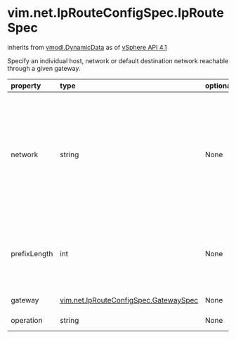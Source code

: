 vim.net.IpRouteConfigSpec.IpRouteSpec
=====================================
inherits from [vmodl.DynamicData](docs/vmodl.DynamicData.md)
as of [vSphere API 4.1](vim.version.md#vim.version.version6)


Specify an individual host, network or default destination network  reachable through a given gateway.

| property | type | optional | priv | desc |
|:---------|:-----|:---------|:-----|:-----|
| network | string | None | None | IP Address of the destination IP network.  IPv6 addresses are 128-bit addresses represented  as eight fields of up to four hexadecimal digits. A colon separates each  field (:). For example, 2001:DB8:101::230:6eff:fe04:d9ff. The address can  also consist of  symbol '::' to represent multiple 16-bit groups of  contiguous 0's only once in an address as described in RFC 2373.   To Specify a default network use the value: 0 with prefixLenth 0. |
| prefixLength | int | None | None | The prefix length. For IPv4 the value range is 0-31.  For IPv6 prefixLength is a decimal value range 0-127. The property  represents the number of contiguous, higher-order bits of the address that make  up the network portion of the IP address. |
| gateway | [vim.net.IpRouteConfigSpec.GatewaySpec](vim.net.IpRouteConfigSpec.GatewaySpec.md "vim.net.IpRouteConfigSpec.GatewaySpec") | None | None | Where to send the packets for this route. |
| operation | string | None | None | Requires one of the values from <a href="vim.host.ConfigChange.Operation.md">HostConfigChangeOperation</a>. |


